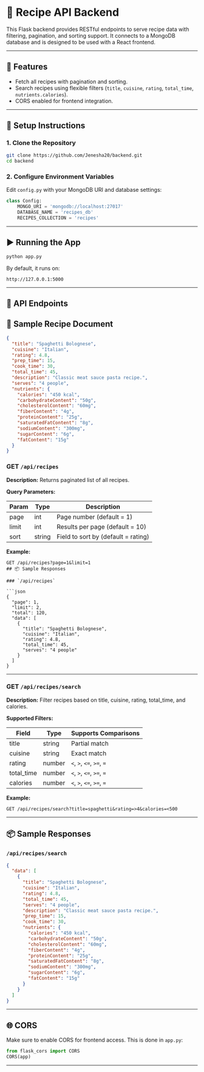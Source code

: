# 🍲 Recipe API Backend

This Flask backend provides RESTful endpoints to serve recipe data with filtering, pagination, and sorting support. It connects to a MongoDB database and is designed to be used with a React frontend.

---

## 🚀 Features

- Fetch all recipes with pagination and sorting.
- Search recipes using flexible filters (`title`, `cuisine`, `rating`, `total_time`, `nutrients.calories`).
- CORS enabled for frontend integration.

---


## 🔧 Setup Instructions

### 1. Clone the Repository

```bash
git clone https://github.com/Jenesha20/backend.git
cd backend
````


### 2. Configure Environment Variables

Edit `config.py` with your MongoDB URI and database settings:

```python
class Config:
    MONGO_URI = 'mongodb://localhost:27017'
    DATABASE_NAME = 'recipes_db'
    RECIPES_COLLECTION = 'recipes'
```

---

## ▶️ Running the App

```bash
python app.py
```

By default, it runs on:

```
http://127.0.0.1:5000
```

---

## 🔌 API Endpoints


## 🧾 Sample Recipe Document

```json
{
  "title": "Spaghetti Bolognese",
  "cuisine": "Italian",
  "rating": 4.8,
  "prep_time": 15,
  "cook_time": 30,
  "total_time": 45,
  "description": "Classic meat sauce pasta recipe.",
  "serves": "4 people",
  "nutrients": {
    "calories": "450 kcal",
    "carbohydrateContent": "50g",
    "cholesterolContent": "60mg",
    "fiberContent": "4g",
    "proteinContent": "25g",
    "saturatedFatContent": "8g",
    "sodiumContent": "300mg",
    "sugarContent": "6g",
    "fatContent": "15g"
  }
}
```

### GET `/api/recipes`

**Description:** Returns paginated list of all recipes.

**Query Parameters:**

| Param | Type   | Description                         |
| ----- | ------ | ----------------------------------- |
| page  | int    | Page number (default = 1)           |
| limit | int    | Results per page (default = 10)     |
| sort  | string | Field to sort by (default = rating) |

**Example:**

```
GET /api/recipes?page=1&limit=1
## 📦 Sample Responses

### `/api/recipes`

```json
{
  "page": 1,
  "limit": 2,
  "total": 120,
  "data": [
    {
      "title": "Spaghetti Bolognese",
      "cuisine": "Italian",
      "rating": 4.8,
      "total_time": 45,
      "serves": "4 people"
    }
  ]
}
```

---

### GET `/api/recipes/search`

**Description:** Filter recipes based on title, cuisine, rating, total\_time, and calories.

**Supported Filters:**

| Field       | Type   | Supports Comparisons             |
| ----------- | ------ | -------------------------------- |
| title       | string | Partial match                    |
| cuisine     | string | Exact match                      |
| rating      | number | `<`, `>`, `<=`, `>=`, `=`        |
| total\_time | number | `<`, `>`, `<=`, `>=`, `=`        |
| calories    | number | `<`, `>`, `<=`, `>=`, `=`        |

**Example:**

```
GET /api/recipes/search?title=spaghetti&rating=>4&calories=<500
```

---

## 📦 Sample Responses
### `/api/recipes/search`

```json
{
  "data": [
    {
      "title": "Spaghetti Bolognese",
      "cuisine": "Italian",
      "rating": 4.8,
      "total_time": 45,
      "serves": "4 people",
      "description": "Classic meat sauce pasta recipe.",
      "prep_time": 15,
      "cook_time": 30,
      "nutrients": {
        "calories": "450 kcal",
        "carbohydrateContent": "50g",
        "cholesterolContent": "60mg",
        "fiberContent": "4g",
        "proteinContent": "25g",
        "saturatedFatContent": "8g",
        "sodiumContent": "300mg",
        "sugarContent": "6g",
        "fatContent": "15g"
      }
    }
  ]
}
```

---

## 🌐 CORS

Make sure to enable CORS for frontend access. This is done in `app.py`:

```python
from flask_cors import CORS
CORS(app)
```

---






